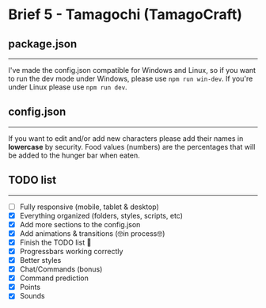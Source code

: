 # Brief 5 - Tamagochi (TamagoCraft)
## package.json
---
I've made the config.json compatible for Windows and Linux, so if you want to run the dev mode under Windows, please use `npm run win-dev`. If you're under Linux please use `npm run dev`.

## config.json
---
If you want to edit and/or add new characters please add their names in **lowercase** by security.
Food values (numbers) are the percentages that will be added to the hunger bar when eaten.

## TODO list
---
- [ ] Fully responsive (mobile, tablet & desktop)
- [x] Everything organized (folders, styles, scripts, etc)
- [x] Add more sections to the config.json
- [x] Add animations & transitions (🤓in process🤓)
- [x] Finish the TODO list 🤣
- [x] Progressbars working correctly
- [x] Better styles
- [x] Chat/Commands (bonus)
- [x] Command prediction
- [x] Points
- [x] Sounds